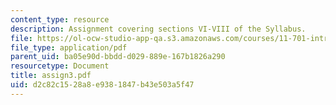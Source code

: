 ```yaml
---
content_type: resource
description: Assignment covering sections VI-VIII of the Syllabus.
file: https://ol-ocw-studio-app-qa.s3.amazonaws.com/courses/11-701-introduction-to-planning-institutional-processes-in-developing-countries-fall-2003/d2c82c1528a8e9381847b43e503a5f47_assign3.pdf
file_type: application/pdf
parent_uid: ba05e90d-bbdd-d029-889e-167b1826a290
resourcetype: Document
title: assign3.pdf
uid: d2c82c15-28a8-e938-1847-b43e503a5f47
---
```

